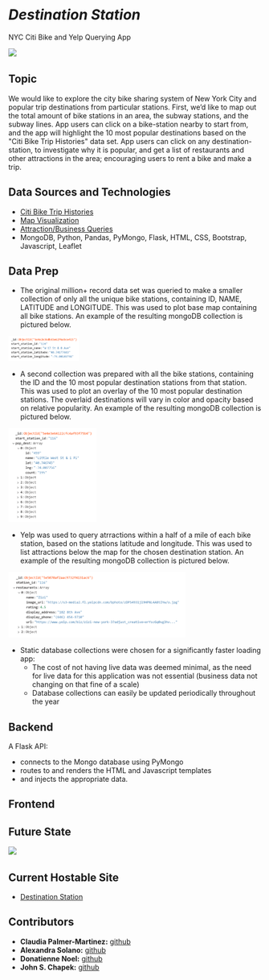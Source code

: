 # **_Destination Station_**  

NYC Citi Bike and Yelp Querying App  

<img src="static/images/Title_Slide.PNG" width="60%">  


## Topic  
We would like to explore the city bike sharing system of New York City and popular trip destinations from particular stations. First, we’d like to map out the total amount of bike stations in an area, the subway stations, and the subway lines. App users can click on a bike-station nearby to start from, and the app will highlight the 10 most popular destinations based on the "Citi Bike Trip Histories" data set. App users can click on any destination-station, to investigate why it is popular, and get a list of restaurants and other attractions in the area; encouraging users to rent a bike and make a trip.  


## Data Sources and Technologies  
* [Citi Bike Trip Histories](https://www.citibikenyc.com/system-data)  
* [Map Visualization](https://docs.mapbox.com/api/maps/)  
* [Attraction/Business Queries](https://www.yelp.com)  
* MongoDB, Python, Pandas, PyMongo, Flask, HTML, CSS, Bootstrap, Javascript, Leaflet  


## Data Prep  

* The original million+ record data set was queried to make a smaller collection of only all the unique bike stations, containing ID, NAME, LATITUDE and LONGITUDE. This was used to plot base map containing all bike stations. An example of the resulting mongoDB collection is pictured below.   
<img src="static/images/unique_stations.png" width="28%">  

* A second collection was prepared with all the bike stations, containing the ID and the 10 most popular destination stations from that station. This was used to plot an overlay of the 10 most popular destination stations. The overlaid destinations will vary in color and opacity based on relative popularity. An example of the resulting mongoDB collection is pictured below.  
<img src="static/images/popular_stations.png" width="35%">  

* Yelp was used to query atrractions within a half of a mile of each bike station, based on the stations latitude and longitude. This was used to list attractions below the map for the chosen destination station. An example of the resulting mongoDB collection is pictured below.  
<img src="static/images/attractions.png" width="70%">   

* Static database collections were chosen for a significantly faster loading app:  
	- The cost of not having live data was deemed minimal, as the need for live data for this application was not essential (business data not changing on that fine of a scale)  
	- Database collections can easily be updated periodically throughout the year  


## Backend  
A Flask API:  
* connects to the Mongo database using PyMongo  
* routes to and renders the HTML and Javascript templates  
* and injects the appropriate data.


## Frontend


## Future State  
<img src="static/images/Future_State.PNG" width="60%">


## Current Hostable Site
* [Destination Station](https://code-sparrow.github.io/Destination-Station/hostable_site/)


## Contributors 
* __Claudia Palmer-Martinez:__ [github](https://github.com/Claud50623)
* __Alexandra Solano:__ [github](https://github.com/alexsolano36)
* __Donatienne Noel:__ [github](https://github.com/donatiennenoel)
* __John S. Chapek:__ [github](https://github.com/code-sparrow)